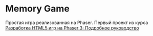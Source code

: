 # Memory Game

Простая игра реализованная на Phaser. Первый проект из курса [Разработка HTML5 игр на Phaser 3: Подробное руководство][1]

[1]: https://www.udemy.com/course/phaser-3/ 'Udemy.com'